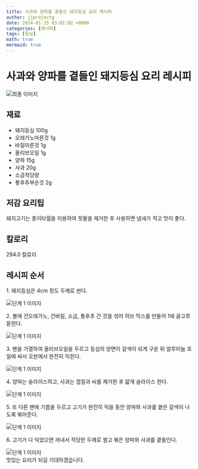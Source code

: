 ```yaml
---
title: 사과와 양파를 곁들인 돼지등심 요리 레시피
author: jjprojectg
date: 2024-01-25 03:01:02 +0000
categories: [레시피]
tags: [등심]
math: true
mermaid: true
---
```

<meta name="og:type" content="website"/>
<meta charset="UTF-8"/>
<div class="header">
  <h1>사과와 양파를 곁들인 돼지등심 요리 레시피</h1>
</div>

<div class="container my-4">
  <div class="row">
    <div class="col-12 col-md-6">
      <div class="recipe-image">
        <img src="http://www.foodsafetykorea.go.kr/uploadimg/20141117/20141117053658_1416213418883.jpg" class="step-image" alt="최종 이미지"/>
      </div>
    </div>
    <div class="col-12 col-md-6">
      <div class="ingredients">
        <h2>재료</h2>
        <ul class="card">
          <li> 돼지등심 100g </li>
          <li>  오레가노마른것 1g </li>
          <li>  바질마른것 1g </li>
          <li>  올리브오일 1g </li>
          <li>  양파 15g </li>
          <li>  사과 20g </li>
          <li>  소금적당량 </li>
          <li>  통후추부순것 2g </li>
</ul>
      </div>
    </div>
    <div class="col-12 col-md-6">
      <div class="ingredients">
        <h2>저감 요리팁</h2>
        <div class="card"> 
          <p>
            돼지고기는 종이타월을 이용하여 핏물을 제거한 후 사용하면 냄새가 적고 맛이 좋다.
          </p>
        </div>
      </div>
      <div class="ingredients">
        <h2>칼로리</h2>
        <div class="card"> 
          <p>
            294.0 칼로리
          </p>
        </div>
      </div>
    </div>
  </div>

  <h2 class="my-4">레시피 순서</h2>
  <div class="card recipe-card">
    <div class="card-body recipe-step">
      <p class="card-text step-description">1. 돼지등심은 4cm 정도 두께로 썬다.</p>
      <img src="http://www.foodsafetykorea.go.kr/uploadimg/cook/967-1.jpg" alt="단계 1 이미지" class="step-image"/>
    </div>
  </div>
  <div class="card recipe-card">
    <div class="card-body recipe-step">
      <p class="card-text step-description">2. 볼에 건오레가노, 건바질, 소금, 통후추 간 것을 섞어 허브 믹스를 만들어 1에 골고루 묻힌다.</p>
      <img src="http://www.foodsafetykorea.go.kr/uploadimg/cook/967-2.jpg" alt="단계 1 이미지" class="step-image"/>
    </div>
  </div>
  <div class="card recipe-card">
    <div class="card-body recipe-step">
      <p class="card-text step-description">3. 팬을 가열하여 올리브오일을 두르고 등심의 양면이 갈색이 되게 구운 뒤 알루미늄 호일에 싸서 오븐에서 완전히 익힌다.</p>
      <img src="http://www.foodsafetykorea.go.kr/uploadimg/cook/967-3.jpg" alt="단계 1 이미지" class="step-image"/>
    </div>
  </div>
  <div class="card recipe-card">
    <div class="card-body recipe-step">
      <p class="card-text step-description">4. 양파는 슬라이스하고, 사과는 껍질과 씨를 제거한 후 얇게 슬라이스 한다.</p>
      <img src="http://www.foodsafetykorea.go.kr/uploadimg/cook/967-4.jpg" alt="단계 1 이미지" class="step-image"/>
    </div>
  </div>
  <div class="card recipe-card">
    <div class="card-body recipe-step">
      <p class="card-text step-description">5.  또 다른 팬에 기름을 두르고 고기가 완전히 익을 동안 양파와 사과를 옅은 갈색이 나도록 볶아준다.</p>
      <img src="http://www.foodsafetykorea.go.kr/uploadimg/cook/967-5.jpg" alt="단계 1 이미지" class="step-image"/>
    </div>
  </div>
  <div class="card recipe-card">
    <div class="card-body recipe-step">
      <p class="card-text step-description">6. 고기가 다 익었으면 꺼내서 적당한 두께로 썰고 볶은 양파와 사과를 곁들인다.</p>
      <img src="http://www.foodsafetykorea.go.kr/uploadimg/cook/967-6.jpg" alt="단계 1 이미지" class="step-image"/>
    </div>
  </div>

</div>
맛있는 요리가 되길 기대하겠습니다.
